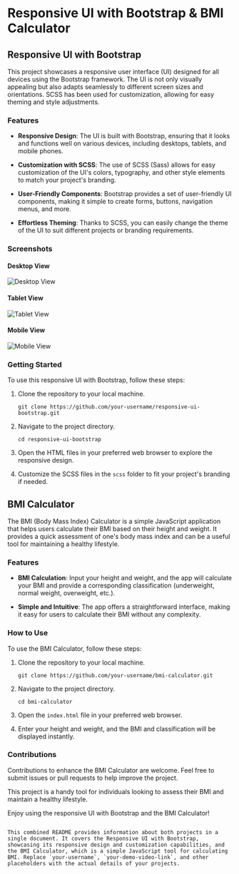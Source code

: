 # Responsive UI with Bootstrap & BMI Calculator

## Responsive UI with Bootstrap

This project showcases a responsive user interface (UI) designed for all devices using the Bootstrap framework. The UI is not only visually appealing but also adapts seamlessly to different screen sizes and orientations. SCSS has been used for customization, allowing for easy theming and style adjustments.

### Features

- **Responsive Design**: The UI is built with Bootstrap, ensuring that it looks and functions well on various devices, including desktops, tablets, and mobile phones.

- **Customization with SCSS**: The use of SCSS (Sass) allows for easy customization of the UI's colors, typography, and other style elements to match your project's branding.

- **User-Friendly Components**: Bootstrap provides a set of user-friendly UI components, making it simple to create forms, buttons, navigation menus, and more.

- **Effortless Theming**: Thanks to SCSS, you can easily change the theme of the UI to suit different projects or branding requirements.

### Screenshots

#### Desktop View
![Desktop View](https://github.com/GhazalBasalighe/hw09_maktab99/assets/127536254/c1e9bd4e-81b2-448d-b83a-ab402446cfd8)

#### Tablet View
![Tablet View](https://github.com/GhazalBasalighe/hw09_maktab99/assets/127536254/d3deffe2-3dff-4a65-bdd2-b37a2bebe282)

#### Mobile View
![Mobile View](https://github.com/GhazalBasalighe/hw09_maktab99/assets/127536254/b3c3450f-51cf-437f-9117-72c84fdcbf54)

### Getting Started

To use this responsive UI with Bootstrap, follow these steps:

1. Clone the repository to your local machine.

   ```shell
   git clone https://github.com/your-username/responsive-ui-bootstrap.git
   ```

2. Navigate to the project directory.

   ```shell
   cd responsive-ui-bootstrap
   ```

3. Open the HTML files in your preferred web browser to explore the responsive design.

4. Customize the SCSS files in the `scss` folder to fit your project's branding if needed.

## BMI Calculator

The BMI (Body Mass Index) Calculator is a simple JavaScript application that helps users calculate their BMI based on their height and weight. It provides a quick assessment of one's body mass index and can be a useful tool for maintaining a healthy lifestyle.

### Features

- **BMI Calculation**: Input your height and weight, and the app will calculate your BMI and provide a corresponding classification (underweight, normal weight, overweight, etc.).

- **Simple and Intuitive**: The app offers a straightforward interface, making it easy for users to calculate their BMI without any complexity.

### How to Use

To use the BMI Calculator, follow these steps:

1. Clone the repository to your local machine.

   ```shell
   git clone https://github.com/your-username/bmi-calculator.git
   ```

2. Navigate to the project directory.

   ```shell
   cd bmi-calculator
   ```

3. Open the `index.html` file in your preferred web browser.

4. Enter your height and weight, and the BMI and classification will be displayed instantly.

### Contributions

Contributions to enhance the BMI Calculator are welcome. Feel free to submit issues or pull requests to help improve the project.

This project is a handy tool for individuals looking to assess their BMI and maintain a healthy lifestyle.

Enjoy using the responsive UI with Bootstrap and the BMI Calculator!

```

This combined README provides information about both projects in a single document. It covers the Responsive UI with Bootstrap, showcasing its responsive design and customization capabilities, and the BMI Calculator, which is a simple JavaScript tool for calculating BMI. Replace `your-username`, `your-demo-video-link`, and other placeholders with the actual details of your projects.
